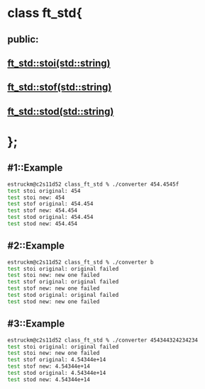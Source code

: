# class ft_std{
##      public:
##         [ft_std::stoi(std::string)](https://github.com/NULL-Term1nat0r/class-ft_std/blob/main/ReadMe_Files/ft_std%3A%3Astoi.md)
##         [ft_std::stof(std::string)](https://github.com/NULL-Term1nat0r/class-ft_std/blob/main/ReadMe_Files/ft_std%3A%3Astof.md)
##         [ft_std::stod(std::string)](https://github.com/NULL-Term1nat0r/class-ft_std/blob/main/ReadMe_Files/ft_std%3A%3Astod.md)
# };

## #1::Example

```bash
estruckm@c2s11d52 class_ft_std % ./converter 454.4545f
test stoi original: 454
test stoi new: 454
test stof original: 454.454
test stof new: 454.454
test stod original: 454.454
test stod new: 454.454
```
## #2::Example

```bash
estruckm@c2s11d52 class_ft_std % ./converter b        
test stoi original: original failed
test stoi new: new one failed
test stof original: original failed
test stof new: new one failed
test stod original: original failed
test stod new: new one failed
```
## #3::Example

```bash
estruckm@c2s11d52 class_ft_std % ./converter 454344324234234
test stoi original: original failed
test stoi new: new one failed
test stof original: 4.54344e+14
test stof new: 4.54344e+14
test stod original: 4.54344e+14
test stod new: 4.54344e+14
```
